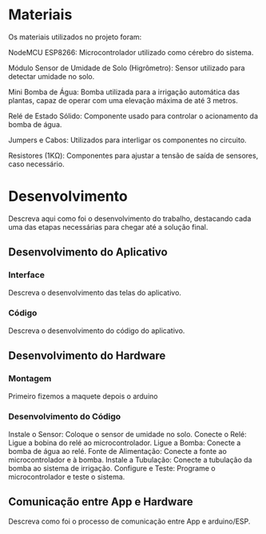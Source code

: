 
# Materiais

Os materiais utilizados no projeto foram:

NodeMCU ESP8266: Microcontrolador utilizado como cérebro do sistema.

Módulo Sensor de Umidade de Solo (Higrômetro): Sensor utilizado para detectar umidade no solo.

Mini Bomba de Água: Bomba utilizada para a irrigação automática das plantas, capaz de operar com uma elevação máxima de até 3 metros.

Relé de Estado Sólido: Componente usado para controlar o acionamento da bomba de água.

Jumpers e Cabos: Utilizados para interligar os componentes no circuito.

Resistores (1KΩ): Componentes para ajustar a tensão de saída de sensores, caso necessário.

# Desenvolvimento

Descreva aqui como foi o desenvolvimento do trabalho, destacando cada uma das etapas necessárias para chegar até a solução final.

## Desenvolvimento do Aplicativo

### Interface

Descreva o desenvolvimento das telas do aplicativo.

### Código

Descreva o desenvolvimento do código do aplicativo.

## Desenvolvimento do Hardware

### Montagem

Primeiro fizemos a maquete depois o arduino

### Desenvolvimento do Código

Instale o Sensor: Coloque o sensor de umidade no solo.
Conecte o Relé: Ligue a bobina do relé ao microcontrolador.
Ligue a Bomba: Conecte a bomba de água ao relé.
Fonte de Alimentação: Conecte a fonte ao microcontrolador e à bomba.
Instale a Tubulação: Conecte a tubulação da bomba ao sistema de irrigação.
Configure e Teste: Programe o microcontrolador e teste o sistema.

## Comunicação entre App e Hardware

Descreva como foi o processo de comunicação entre App e arduino/ESP.
